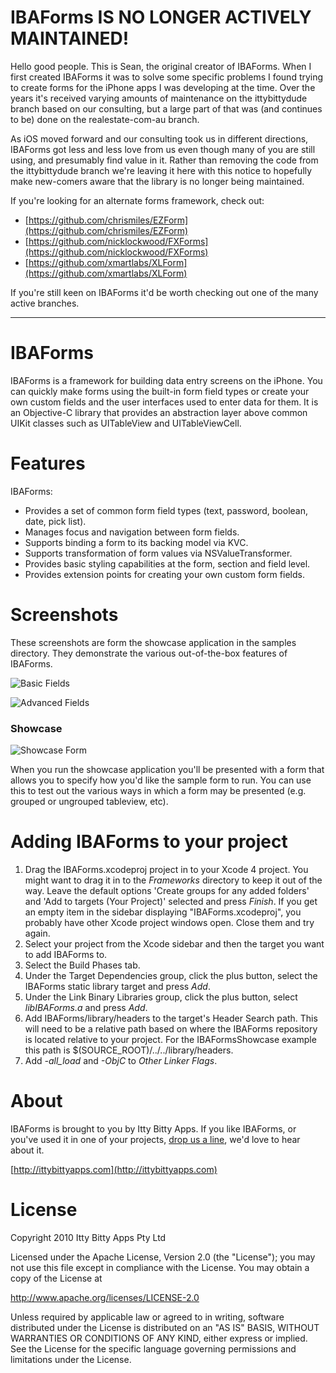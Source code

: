 IBAForms IS NO LONGER ACTIVELY MAINTAINED!
============

Hello good people. This is Sean, the original creator of IBAForms. When I first created IBAForms it was to solve some specific problems I found trying to create forms for the iPhone apps I was developing at the time. Over the years it's received varying amounts of maintenance on the ittybittydude branch based on our consulting, but a large part of that was (and continues to be) done on the realestate-com-au branch.

As iOS moved forward and our consulting took us in different directions, IBAForms got less and less love from us even though many of you are still using, and presumably find value in it. Rather than removing the code from the ittybittydude branch we're leaving it here with this notice to hopefully make new-comers aware that the library is no longer being maintained. 

If you're looking for an alternate forms framework, check out:

* [https://github.com/chrismiles/EZForm](https://github.com/chrismiles/EZForm)
* [https://github.com/nicklockwood/FXForms](https://github.com/nicklockwood/FXForms)
* [https://github.com/xmartlabs/XLForm](https://github.com/xmartlabs/XLForm)

If you're still keen on IBAForms it'd be worth checking out one of the many active branches.

------

IBAForms
============
IBAForms is a framework for building data entry screens on the iPhone. You can quickly make forms using the built-in form field types or create your own custom fields and the user interfaces used to enter data for them. It is an Objective-C library that provides an abstraction layer above common UIKit classes such as UITableView and UITableViewCell.

Features
============
IBAForms:

 *  Provides a set of common form field types (text, password, boolean, date, pick list). 
 *  Manages focus and navigation between form fields.
 *  Supports binding a form to its backing model via KVC.
 *  Supports transformation of form values via NSValueTransformer.
 *  Provides basic styling capabilities at the form, section and field level.
 *  Provides extension points for creating your own custom form fields.

Screenshots
============

These screenshots are form the showcase application in the samples directory. They demonstrate the various out-of-the-box features of IBAForms.

![Basic Fields](https://github.com/ittybittydude/IBAForms/raw/master/doc/screenshots/BasicFields.jpg)

![Advanced Fields](https://github.com/ittybittydude/IBAForms/raw/master/doc/screenshots/DateTimePicklists.jpg)

### Showcase
![Showcase Form](https://github.com/ittybittydude/IBAForms/raw/master/doc/screenshots/showcase.jpg)

When you run the showcase application you'll be presented with a form that allows you to specify how you'd like the sample form to run. You can use this to test out the various ways in which a form may be presented (e.g. grouped or ungrouped tableview, etc).



Adding IBAForms to your project
============
1. Drag the IBAForms.xcodeproj project in to your Xcode 4 project. You might want to drag it in to the *Frameworks* directory to keep it out of the way. Leave the default options 'Create groups for any added folders' and 'Add to targets (Your Project)' selected and press *Finish*. If you get an empty item in the sidebar displaying "IBAForms.xcodeproj", you probably have other Xcode project windows open. Close them and try again.
2. Select your project from the Xcode sidebar and then the target you want to add IBAForms to.
3. Select the Build Phases tab.
4. Under the Target Dependencies group, click the plus button, select the IBAForms static library target and press *Add*.
5. Under the Link Binary Libraries group, click the plus button, select *libIBAForms.a* and press *Add*.
6. Add IBAForms/library/headers to the target's Header Search path. This will need to be a relative path based on where the IBAForms repository is located relative to your project. For the IBAFormsShowcase example this path is $(SOURCE_ROOT)/../../library/headers.
7. Add *-all_load* and *-ObjC* to *Other Linker Flags*.

About
============

IBAForms is brought to you by Itty Bitty Apps. If you like IBAForms, or you've used it in one of your projects, [drop us a line](http://ittybittyapps.com/contact-us/), we'd love to hear about it.

[http://ittybittyapps.com](http://ittybittyapps.com)


License
============

Copyright 2010 Itty Bitty Apps Pty Ltd

Licensed under the Apache License, Version 2.0 (the "License"); you may not use this file except in compliance with the License. You may obtain a copy of the License at 

http://www.apache.org/licenses/LICENSE-2.0 

Unless required by applicable law or agreed to in writing, software distributed under the License is distributed on an "AS IS" BASIS, WITHOUT WARRANTIES OR CONDITIONS OF ANY KIND, either express or implied. See the License for the specific language governing permissions and limitations under the License.